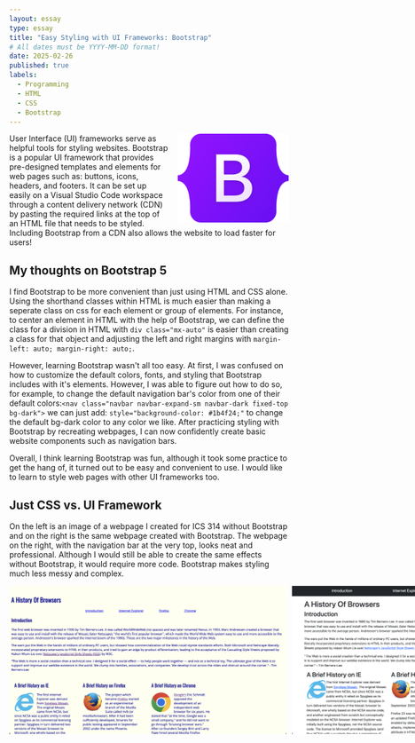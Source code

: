 ```yaml
---
layout: essay
type: essay
title: "Easy Styling with UI Frameworks: Bootstrap"
# All dates must be YYYY-MM-DD format!
date: 2025-02-26
published: true
labels:
  - Programming
  - HTML
  - CSS
  - Bootstrap
---
```


<div>
  
 <img src="../img/Bootstrap_logo.png" class="img-thumbnail" style="float: right; margin-left: 15px;" width="200px" alt="TS">
</div>

User Interface (UI) frameworks serve as helpful tools for styling websites. Bootstrap is a popular UI framework that provides pre-designed templates and elements for web pages such as: buttons, icons, headers, and footers. It can be set up easily on a Visual Studio Code workspace through a content delivery network (CDN) by pasting the required links at the top of an HTML file that needs to be styled. Including Bootstrap from a CDN also allows the website to load faster for users!
<br> 

## My thoughts on Bootstrap 5
I find Bootstrap to be more convenient than just using HTML and CSS alone. Using the shorthand classes within HTML is much easier than making a seperate class on css for each element or group of elements. For instance, to center an element in HTML with the help of Bootstrap, we can define the class for a division in HTML with ```div class="mx-auto"``` is easier than creating a class for that object and adjusting the left and right margins with ```margin-left: auto; margin-right: auto;```. 
<br> 

However, learning Bootstrap wasn't all too easy. At first, I was confused on how to customize the default colors, fonts, and styling that Bootstrap includes with it's elements. However, I was able to figure out how to do so, for example, to change the default navigation bar's color from one of their default colors:```<nav class="navbar navbar-expand-sm navbar-dark fixed-top bg-dark">``` we can just add: ```style="background-color: #1b4f24;"``` to change the default bg-dark color to any color we like. After practicing styling with Bootstrap by recreating webpages, I can now confidently create basic website components such as navigation bars.
<br> 

Overall, I think learning Bootstrap was fun, although it took some practice to get the hang of, it turned out to be easy and convenient to use. I would like to learn to style web pages with other UI frameworks too. 
<br> 

## Just CSS vs. UI Framework
On the left is an image of a webpage I created for ICS 314 without Bootstrap and on the right is the same webpage created with Bootstrap. The webpage on the right, with the navigation bar at the very top, looks neat and professional. Although I would still be able to create the same effects without Bootstrap, it would require more code. Bootstrap makes styling much less messy and complex.
<br>
<div style="display: flex; gap: 10px;">
<img src="../img/bootstrap/justcss.png" width="500px">
<img src="../img/bootstrap/withbootstrap.png" width="500px">
</div>
